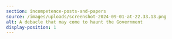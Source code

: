 ```yaml
---
section: incompetence-posts-and-papers
source: /images/uploads/screenshot-2024-09-01-at-22.33.13.png
alt: A debacle that may come to haunt the Government
display-position: 1
---
```

